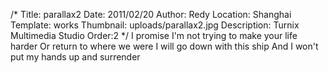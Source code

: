 /*
Title: parallax2
Date: 2011/02/20
Author: Redy
Location: Shanghai
Template: works
Thumbnail: uploads/parallax2.jpg
Description: Turnix Multimedia Studio
Order:2
*/
I promise I'm not trying to make your life harder
Or return to where we were
I will go down with this ship
And I won't put my hands up and surrender